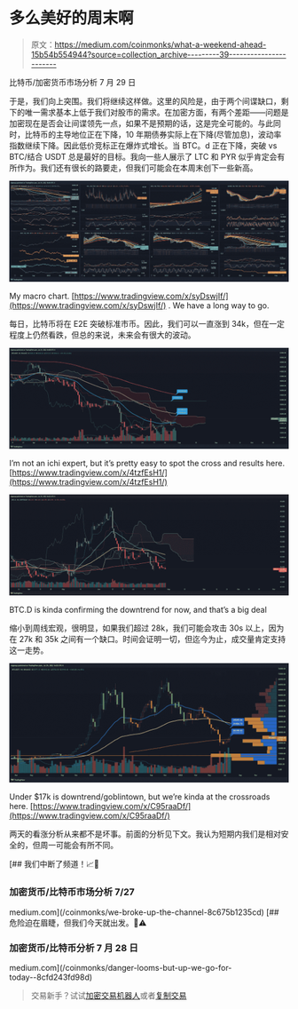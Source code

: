 # 多么美好的周末啊

> 原文：<https://medium.com/coinmonks/what-a-weekend-ahead-15b54b554944?source=collection_archive---------39----------------------->

比特币/加密货币市场分析 7 月 29 日

于是，我们向上突围。我们将继续这样做。这里的风险是，由于两个间谍缺口，剩下的唯一需求基本上低于我们对股市的需求。在加密方面，有两个差距——问题是加密现在是否会让间谍领先一点，如果不是预期的话，这是完全可能的。与此同时，比特币的主导地位正在下降，10 年期债券实际上在下降(尽管加息)，波动率指数继续下降。因此低价竞标正在爆炸式增长。当 BTC。d 正在下降，突破 vs BTC/结合 USDT 总是最好的目标。我向一些人展示了 LTC 和 PYR 似乎肯定会有所作为。我们还有很长的路要走，但我们可能会在本周末创下一些新高。

![](img/bc3ce807acc10dcc72205d19dfd00f89.png)

My macro chart. [https://www.tradingview.com/x/syDswjIf/](https://www.tradingview.com/x/syDswjIf/) . We have a long way to go.

每日，比特币将在 E2E 突破标准市币。因此，我们可以一直涨到 34k，但在一定程度上仍然看跌，但总的来说，未来会有很大的波动。

![](img/f2bb4ecb843875bf9958dbc41425590b.png)

I’m not an ichi expert, but it’s pretty easy to spot the cross and results here. [https://www.tradingview.com/x/4tzfEsH1/](https://www.tradingview.com/x/4tzfEsH1/)

![](img/260bd1e22e9db4bc0042e1a18d49adee.png)

BTC.D is kinda confirming the downtrend for now, and that’s a big deal

缩小到周线宏观，很明显，如果我们超过 28k，我们可能会攻击 30s 以上，因为在 27k 和 35k 之间有一个缺口。时间会证明一切，但迄今为止，成交量肯定支持这一走势。

![](img/6b323a3e81f1d1441ce6b836a4087f42.png)

Under $17k is downtrend/goblintown, but we’re kinda at the crossroads here. [https://www.tradingview.com/x/C95raaDf/](https://www.tradingview.com/x/C95raaDf/)

两天的看涨分析从来都不是坏事。前面的分析见下文。我认为短期内我们是相对安全的，但周一可能会有所不同。

[](/coinmonks/we-broke-up-the-channel-8c675b1235cd) [## 我们中断了频道！📈🤔

### 加密货币/比特币市场分析 7/27

medium.com](/coinmonks/we-broke-up-the-channel-8c675b1235cd) [](/coinmonks/danger-looms-but-up-we-go-for-today-️-8cfd243fd98d) [## 危险迫在眉睫，但我们今天就出发。🤔⚠️

### 加密货币/比特币分析 7 月 28 日

medium.com](/coinmonks/danger-looms-but-up-we-go-for-today-️-8cfd243fd98d) 

> 交易新手？试试[加密交易机器人](/coinmonks/crypto-trading-bot-c2ffce8acb2a)或者[复制交易](/coinmonks/top-10-crypto-copy-trading-platforms-for-beginners-d0c37c7d698c)